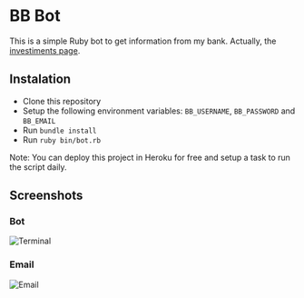 # BB Bot 

This is a simple Ruby bot to get information from my bank. Actually, the [investiments page](http://www37.bb.com.br/portalbb/tabelaRentabilidade/rentabilidade/gfi7,802,9085,9089,9.bbx?tipo=2&nivel=1000).

## Instalation

* Clone this repository
* Setup the following environment variables: `BB_USERNAME`, `BB_PASSWORD` and `BB_EMAIL`
* Run `bundle install`
* Run `ruby bin/bot.rb`

Note: You can deploy this project in Heroku for free and setup a task to run the script daily.

## Screenshots

### Bot
![Terminal](https://raw.github.com/leonardofaria/bb-bot/master/screenshot-terminal.png)

### Email
![Email](https://raw.github.com/leonardofaria/bb-bot/master/screenshot-email.png)